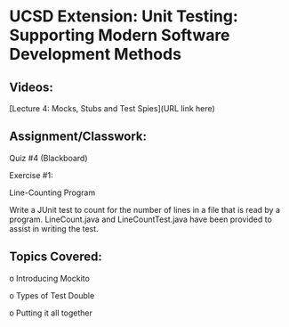 # UCSD Extension: Unit Testing: Supporting Modern Software Development Methods

## Videos: 

[Lecture 4: Mocks, Stubs and Test Spies](URL link here)

## Assignment/Classwork:

Quiz #4 (Blackboard)

Exercise #1:

Line-Counting Program

Write a JUnit test to count for the number of lines in a file that is read by a program.
LineCount.java and LineCountTest.java have been provided to assist in writing the test.



## Topics Covered: 

o	Introducing Mockito

o	Types of Test Double

o	Putting it all together
